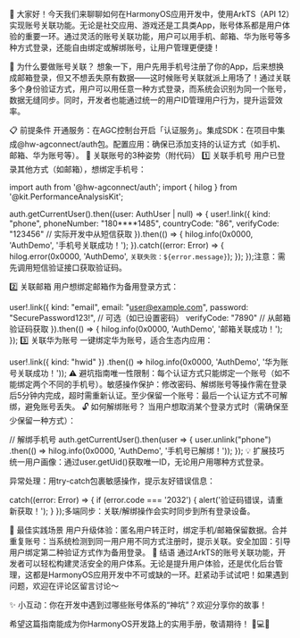👋 大家好！今天我们来聊聊如何在HarmonyOS应用开发中，使用ArkTS（API 12）实现账号关联功能。无论是社交应用、游戏还是工具类App，账号体系都是用户体验的重要一环。通过灵活的账号关联功能，用户可以用手机、邮箱、华为账号等多种方式登录，还能自由绑定或解绑账号，让用户管理更便捷！

🌟 为什么要做账号关联？
想象一下，用户先用手机号注册了你的App，后来想换成邮箱登录，但又不想丢失原有数据——这时候账号关联就派上用场了！通过关联多个身份验证方式，用户可以用任意一种方式登录，而系统会识别为同一个账号，数据无缝同步。同时，开发者也能通过统一的用户ID管理用户行为，提升运营效率。

📋 前提条件
​​开通服务​​：在AGC控制台开启「认证服务」。
​​集成SDK​​：在项目中集成@hw-agconnect/auth包。
​​配置应用​​：确保已添加支持的认证方式（如手机、邮箱、华为账号等）。
🔗 关联账号的3种姿势（附代码）
1️⃣ 关联手机号
用户已登录其他方式（如邮箱），想绑定手机号：

import auth from '@hw-agconnect/auth';
import { hilog } from '@kit.PerformanceAnalysisKit';

auth.getCurrentUser().then((user: AuthUser | null) => {
  user!.link({
    kind: "phone",
    phoneNumber: "180****1485",
    countryCode: "86",
    verifyCode: "123456" // 实际开发中从短信获取
  }).then(() => {
    hilog.info(0x0000, 'AuthDemo', '手机号关联成功！');
  }).catch((error: Error) => {
    hilog.error(0x0000, 'AuthDemo', `关联失败：${error.message}`);
  });
});
​​注意​​：需先调用短信验证接口获取验证码。

2️⃣ 关联邮箱
用户想绑定邮箱作为备用登录方式：

user!.link({
  kind: "email",
  email: "user@example.com",
  password: "SecurePassword123!", // 可选（如已设置密码）
  verifyCode: "7890" // 从邮箱验证码获取
}).then(() => {
  hilog.info(0x0000, 'AuthDemo', '邮箱关联成功！');
});
3️⃣ 关联华为账号
一键绑定华为账号，适合生态内应用：

user!.link({ kind: "hwid" })
  .then(() => hilog.info(0x0000, 'AuthDemo', '华为账号关联成功！'));
⚠️ 避坑指南
​​唯一性限制​​：每个认证方式只能绑定一个账号（如不能绑定两个不同的手机号）。
​​敏感操作保护​​：修改密码、解绑账号等操作需在登录后5分钟内完成，超时需重新认证。
​​至少保留一个账号​​：最后一个认证方式不可解绑，避免账号丢失。
🔓 如何解绑账号？
当用户想取消某个登录方式时（需确保至少保留一种方式）：

// 解绑手机号
auth.getCurrentUser().then(user => {
  user.unlink("phone")
    .then(() => hilog.info(0x0000, 'AuthDemo', '手机号已解绑！'));
});
💡 扩展技巧
​​统一用户画像​​：通过user.getUid()获取唯一ID，无论用户用哪种方式登录。

​​异常处理​​：用try-catch包裹敏感操作，提示友好错误信息：

catch((error: Error) => {
  if (error.code === '2032') {
    alert('验证码错误，请重新获取！');
  }
});
​​多端同步​​：关联/解绑操作会实时同步到所有登录设备。

🎯 最佳实践场景
​​用户升级体验​​：匿名用户转正时，绑定手机/邮箱保留数据。
​​合并重复账号​​：当系统检测到同一用户用不同方式注册时，提示关联。
​​安全加固​​：引导用户绑定第二种验证方式作为备用登录。
🚀 结语
通过ArkTS的账号关联功能，开发者可以轻松构建灵活安全的用户体系。无论是提升用户体验，还是优化后台管理，这都是HarmonyOS应用开发中不可或缺的一环。赶紧动手试试吧！如果遇到问题，欢迎在评论区留言讨论～

​​✨ 小互动​​：你在开发中遇到过哪些账号体系的“神坑”？欢迎分享你的故事！

希望这篇指南能成为你HarmonyOS开发路上的实用手册，敬请期待！ 👨💻🚀